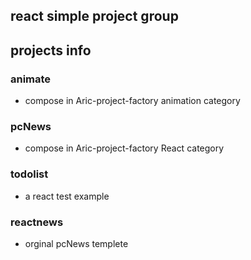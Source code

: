 ## react simple project group

## projects info

### animate
- compose in Aric-project-factory animation category

### pcNews
- compose in Aric-project-factory React category

### todolist
- a react test example

### reactnews
- orginal pcNews templete